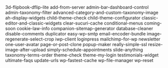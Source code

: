 3d-flipbook-dflip-lite
add-from-server
admin-bar-dashboard-control
admin-taxonomy-filter
advanced-category-and-custom-taxonomy-image
ah-display-widgets
child-theme-check
child-theme-configurator
classic-editor-and-classic-widgets
clear-sucuri-cache
conditional-menus
coming-soon
cookie-law-info
companion-sitemap-generator
database-cleaner
disable-comments
duplicator
easy-wp-smtp
email-encoder-bundle
image-regenerate-select-crop
iwp-client
loginpress
mailchimp-for-wp
newsletter 
one-user-avatar
page-or-post-clone 
popup-maker
really-simple-ssl
resize-image-after-upload
simply-schedule-appointments
slide-anything
taxonomy-terms-order
theme-check
theme-my-login
testimonials-widget
ultimate-faqs
update-urls
wp-fastest-cache
wp-file-manager
wp-reset
